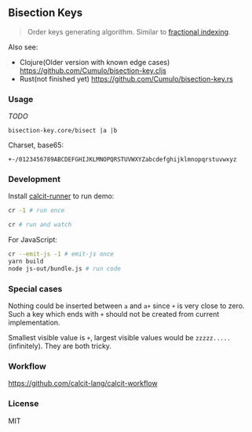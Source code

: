 ## Bisection Keys

> Order keys generating algorithm. Similar to [fractional indexing](https://observablehq.com/@dgreensp/implementing-fractional-indexing).

Also see:

- Clojure(Older version with known edge cases) https://github.com/Cumulo/bisection-key.cljs
- Rust(not finished yet) https://github.com/Cumulo/bisection-key.rs

### Usage

_TODO_

```cirru
bisection-key.core/bisect |a |b
```

Charset, base65:

```
+-/0123456789ABCDEFGHIJKLMNOPQRSTUVWXYZabcdefghijklmnopqrstuvwxyz
```

### Development

Install [calcit-runner](https://github.com/calcit-lang/calcit_runner.rs) to run demo:

```bash
cr -1 # run once

cr # run and watch
```

For JavaScript:

```bash
cr --emit-js -1 # emit-js once
yarn build
node js-out/bundle.js # run code
```

### Special cases

Nothing could be inserted between `a` and `a+` since `+` is very close to zero. Such a key which ends with `+` should not be created from current implementation.

Smallest visible value is `+`, largest visible values would be `zzzzz.....`(infinitely). They are both tricky.

### Workflow

https://github.com/calcit-lang/calcit-workflow

### License

MIT
